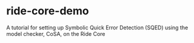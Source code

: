# ride-core-demo
A tutorial for setting up Symbolic Quick Error Detection (SQED) using the model checker, CoSA, on the Ride Core
